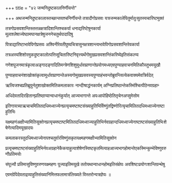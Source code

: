+++
title = "४२ जन्मनिदुष्टकालनिर्णीयन्ते"

+++
अथजन्मनिदुष्टकालास्तच्छान्तयश्चनिर्णीयन्ते तत्रादौगोप्रसवः यत्रजन्मकालेपितुर्मातुःसुतस्यचारिष्टमुक्तं

तत्रगोप्रसवशान्तिस्तत्तन्नक्षत्रादिशान्तिश्चकर्या धनाद्यरिष्टेषुनकार्या मूलाश्लेषाज्येष्ठामघानक्षत्रेषुजननेचतुर्थपादादिषु

पित्राद्यारिष्टाभावेपिगोप्रसवः अश्विनीरेवतीपुष्यचित्रासुनक्षत्रशान्त्यभावेपिगोप्रसवशान्तिरेवकार्या

तत्रअस्यशिशोरमुकदुष्टकालोत्पत्तिसूचितारिष्टनिवृत्त्यर्थंगोमुखप्रसवशान्तिंकरिष्येइतिसंकल्प्य

गणेशपूजनमात्रंकृत्वाअङ्गादङ्गादितिमन्त्रेणशिशुमूर्धावघ्राणान्तेप्रयोगमध्यएवपुण्याहवाचनमितिकौस्तुभमयूखौ

पुण्याहवाचनंशाखोक्तंकृत्वामूर्धावघ्राणान्तेअस्यगोमुखप्रसवस्यपुण्याहंभवन्तोब्रुवन्त्वित्येकवाक्यमेवत्रिर्वदेत्

ऋत्विजश्चप्रतिब्रूयुर्नतुशाखोक्तमितिकमलाकारः नान्दीश्राद्धंनकार्यम् अग्निप्रतिष्ठान्तेकस्मिंश्चित्पीठेनवग्रहान्‍

अधिदेवतादिरहितान्‌प्रतिष्ठाप्यान्वाधानंकुर्यात् आज्यभागान्ते अपःआपोहिष्ठेतितृचेनअप्सुमेसोम

इतिगायत्र्याऋचाचमिलितदधिमध्वाज्येनप्रत्यृचमष्टाष्टसंख्याहुतिभिर्विष्णुंतद्विष्णोरित्यृचामिलितदधिमध्वाज्येनाष्टाहुतिभिः

यक्ष्महणंअक्षीभ्यामितिसूक्तेनप्रत्यृचमष्टाष्टमिलितदधिमध्वाज्याहुतिभिर्नवग्रहान्दधिमध्वाज्येनाष्टाष्टसंख्याहुतिभिःशेषेणेत्यादिमयूखादयः

कमलाकरस्तुदधिमध्वाज्येनापश्चतुर्वारंविष्णुंसकृतयक्ष्महणमक्षीभ्यामितिसूक्तेन

प्रत्यृचमष्टाष्टसंख्याहुतिभिर्नवअग्रहानेकैकयाहुत्याशेषेणस्विष्टकृतमित्याहआज्यभागहोमान्तेएकस्मिन्कुम्भेविष्णुवरुणौप्रतिमयोः

संपूज्यौ प्रतिमासुविष्णुवरुणयक्ष्महणः पूज्याइतिमयूखे ततोयथान्वाधानहोमइतिसंक्षेपः अवशिष्टःप्रयोगःशान्तिग्रन्थेषु

एवमग्रेपिदेवताद्रव्याहुतिसंख्यानिमित्तफलामात्रंलिख्यते विस्तरोन्यत्रज्ञेयः ॥
